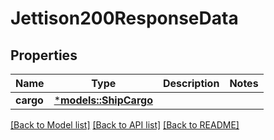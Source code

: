 # Jettison200ResponseData

## Properties
Name | Type | Description | Notes
------------ | ------------- | ------------- | -------------
**cargo** | [***models::ShipCargo**](ShipCargo.md) |  | 

[[Back to Model list]](../README.md#documentation-for-models) [[Back to API list]](../README.md#documentation-for-api-endpoints) [[Back to README]](../README.md)


